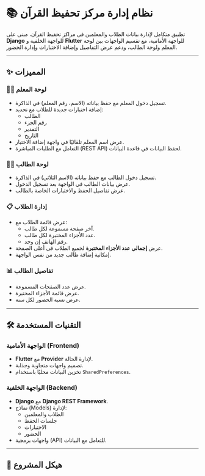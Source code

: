# 📚 نظام إدارة مركز تحفيظ القرآن

تطبيق متكامل لإدارة بيانات الطلاب والمعلمين في مراكز تحفيظ القرآن، مبني على **Django** للواجهة الخلفية و **Flutter** للواجهة الأمامية، مع تقسيم الواجهات بين لوحة المعلم ولوحة الطالب، ودعم عرض التفاصيل وإضافة الاختبارات وإدارة الحضور.

---

## ✨ المميزات

### 👨‍🏫 لوحة المعلم
- تسجيل دخول المعلم مع حفظ بياناته (الاسم، رقم المعلم) في الذاكرة.
- إضافة اختبارات جديدة للطلاب مع تحديد:
  - الطالب
  - رقم الجزء
  - التقدير
  - التاريخ
- عرض اسم المعلم تلقائيًا في واجهة إضافة الاختبار.
- التعامل مع الطلبات المباشرة (REST API) لحفظ البيانات في قاعدة البيانات.

### 👨‍🎓 لوحة الطالب
- تسجيل دخول الطالب مع حفظ بياناته (الاسم الثلاثي) في الذاكرة.
- عرض بيانات الطالب في الواجهة بعد تسجيل الدخول.
- عرض تفاصيل الحفظ والاختبارات الخاصة بالطالب.

### 📋 إدارة الطلاب
- عرض قائمة الطلاب مع:
  - آخر صفحة مسموعة لكل طالب.
  - عدد الأجزاء المختبرة لكل طالب.
  - رقم الهاتف إن وجد.
- عرض **إجمالي عدد الأجزاء المختبرة** لجميع الطلاب في أعلى الصفحة.
- إمكانية إضافة طالب جديد من نفس الواجهة.

### 📊 تفاصيل الطالب
- عرض عدد الصفحات المسموعة.
- عرض قائمة الأجزاء المختبرة.
- عرض نسبة الحضور لكل سنة.

---

## 🛠️ التقنيات المستخدمة

### الواجهة الأمامية (Frontend)
- **Flutter** مع **Provider** لإدارة الحالة.
- تصميم واجهات متجاوبة وجذابة.
- تخزين البيانات محليًا باستخدام `SharedPreferences`.

### الواجهة الخلفية (Backend)
- **Django** مع **Django REST Framework**.
- نماذج (Models) لإدارة:
  - الطلاب والمعلمين
  - جلسات الحفظ
  - الاختبارات
  - الحضور
- واجهات برمجية (API) للتعامل مع البيانات.

---

## 📂 هيكل المشروع


